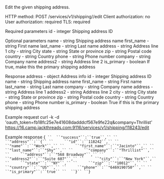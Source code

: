 Edit the given shipping address.

HTTP method: POST /services/v1/shipping/<id>/edit
Client authorization: no
User authorization: required
TLS: required

Required parameters
 id - integer Shipping address ID

Optional parameters
 name  - string Shipping address name
 first_name - string First name
 last_name - string Last name
 address - string Address line 1
 city  - string City
 state  - string State or province
 zip  - string Postal code
 country - string Country
 phone  - string Phone number
 company - string Company name
 address2 - string Address line 2
 is_primary - boolean If true, make this the primary shipping address

Response
 address - object Address info
  id  - integer Shipping address ID
  name  - string Shipping address name
  first_name - string First name
  last_name - string Last name
  company - string Company name
  address - string Address line 1
  address2 - string Address line 2
  city  - string City
  state  - string State or province
  zip  - string Postal code
  country - string Country
  phone  - string Phone number
  is_primary - boolean True if this is the primary shipping address

Example request
        curl -k -d 'oauth_token=fb18fc25e7e41608dadddcf567e9fe22q&company=Thrillist' https://16.camp.jackthreads.com:9116/services/v1/shipping/118243/edit

Example response
        {`
``  ``"success"``:``true``,``
``  ``"address"``:``{``
``     ``"id"``:``118242``,``
``     ``"name"``:``"Work"``,``
``     ``"first_name"``:``"Jacinto"``,``
``     ``"last_name"``:``"Shy"``,``
``     ``"company"``:``"Thrillist"``,``
``     ``"address"``:``"568 Broadway"``,``
``     ``"address2"``:``"Suite 607"``,``
``     ``"city"``:``"New York"``,``
``     ``"state"``:``"NY"``,``
``     ``"zip"``:``"10012"``,``
``     ``"country"``:``"US"``,``
``     ``"phone"``:``"6469190750"``,``
``     ``"is_primary"``:``true``
``  ``}``
``}`